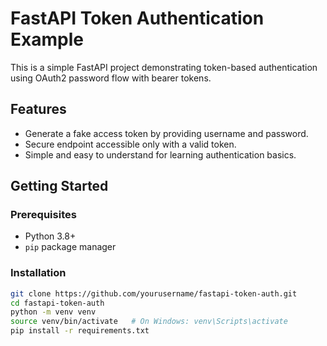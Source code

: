 # FastAPI Token Authentication Example

This is a simple FastAPI project demonstrating token-based authentication using OAuth2 password flow with bearer tokens.

## Features

- Generate a fake access token by providing username and password.
- Secure endpoint accessible only with a valid token.
- Simple and easy to understand for learning authentication basics.

## Getting Started

### Prerequisites

- Python 3.8+
- `pip` package manager

### Installation

```bash
git clone https://github.com/yourusername/fastapi-token-auth.git
cd fastapi-token-auth
python -m venv venv
source venv/bin/activate   # On Windows: venv\Scripts\activate
pip install -r requirements.txt
